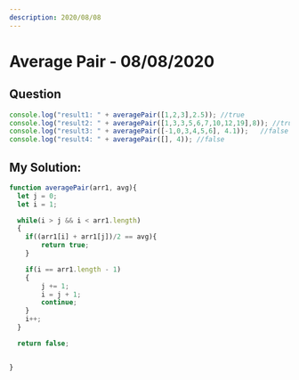 ```yaml
---
description: 2020/08/08
---
```


# Average Pair - 08/08/2020

## Question

```javascript
console.log("result1: " + averagePair([1,2,3],2.5)); //true
console.log("result2: " + averagePair([1,3,3,5,6,7,10,12,19],8)); //true
console.log("result3: " + averagePair([-1,0,3,4,5,6], 4.1));   //false
console.log("result4: " + averagePair([], 4)); //false
```

## My Solution:

```javascript
function averagePair(arr1, avg){
  let j = 0;
  let i = 1;

  while(i > j && i < arr1.length)
  {
    if((arr1[i] + arr1[j])/2 == avg){
        return true;
    }

    if(i == arr1.length - 1)
    {
        j += 1;
        i = j + 1;
        continue;
    }
    i++;
  }

  return false;


}
```

